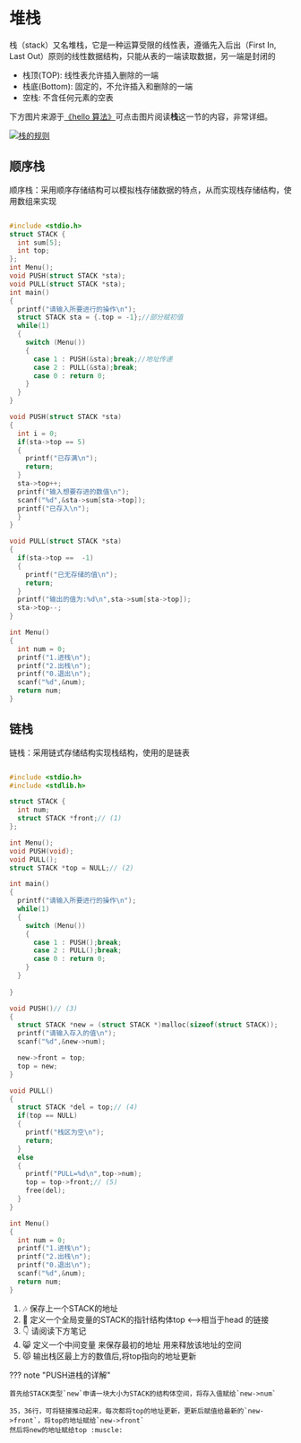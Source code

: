 # 堆栈

栈（stack）又名堆栈，它是一种运算受限的线性表，遵循先入后出（First In, Last Out）原则的线性数据结构，只能从表的一端读取数据，另一端是封闭的

* 栈顶(TOP): 线性表允许插入删除的一端
* 栈底(Bottom): 固定的，不允许插入和删除的一端
* 空栈: 不含任何元素的空表 

下方图片来源于[《hello 算法》](https://www.hello-algo.com/)可点击图片阅读**栈**这一节的内容，非常详细。

[![栈的规则](https://jsd.onmicrosoft.cn/gh/Sakura-Ji/MapDepot/Mkdocs/hello.algo.png)](https://www.hello-algo.com/chapter_stack_and_queue/stack/)

## 顺序栈

顺序栈：采用顺序存储结构可以模拟栈存储数据的特点，从而实现栈存储结构，使用数组来实现

```c title="使用数组实现栈效果"

#include <stdio.h>
struct STACK {
  int sum[5];
  int top;
};
int Menu();
void PUSH(struct STACK *sta);
void PULL(struct STACK *sta);
int main()
{
  printf("请输入所要进行的操作\n");
  struct STACK sta = {.top = -1};//部分赋初值
  while(1)
  {
    switch (Menu())
    {
      case 1 : PUSH(&sta);break;//地址传递
      case 2 : PULL(&sta);break;
      case 0 : return 0;
    }
  }
}

void PUSH(struct STACK *sta)
{
  int i = 0;
  if(sta->top == 5)
  {
    printf("已存满\n");
    return;
  }
  sta->top++;
  printf("输入想要存进的数值\n");
  scanf("%d",&sta->sum[sta->top]);
  printf("已存入\n");
  }
}

void PULL(struct STACK *sta)
{
  if(sta->top ==  -1)
  {
    printf("已无存储的值\n");
    return;
  }
  printf("输出的值为:%d\n",sta->sum[sta->top]);
  sta->top--;  
}

int Menu()
{
  int num = 0;
  printf("1.进栈\n");
  printf("2.出栈\n");
  printf("0.退出\n");
  scanf("%d",&num);
  return num;
}

```

## 链栈

链栈：采用链式存储结构实现栈结构，使用的是链表

```c title="使用链表实现栈效果"

#include <stdio.h>
#include <stdlib.h>

struct STACK {
  int num;
  struct STACK *front;// (1) 
};

int Menu();
void PUSH(void);
void PULL();
struct STACK *top = NULL;// (2) 

int main()
{
  printf("请输入所要进行的操作\n");
  while(1)
  {
    switch (Menu())
    {
      case 1 : PUSH();break;
      case 2 : PULL();break;
      case 0 : return 0;
    }
  }
  
}

void PUSH()// (3)
{
  struct STACK *new = (struct STACK *)malloc(sizeof(struct STACK));
  printf("请输入存入的值\n");
  scanf("%d",&new->num);

  new->front = top;
  top = new;
}

void PULL()
{
  struct STACK *del = top;// (4) 
  if(top == NULL)
  {
    printf("栈区为空\n");
    return;
  }
  else
  {
    printf("PULL=%d\n",top->num);
    top = top->front;// (5)
    free(del);
  }
}

int Menu()
{
  int num = 0;
  printf("1.进栈\n");
  printf("2.出栈\n");
  printf("0.退出\n");
  scanf("%d",&num);
  return num;
}

```

1. :notes: 保存上一个STACK的地址
2. :dizzy: 定义一个全局变量的STACK的指针结构体top <-->相当于head 的链接
3. :point_down: 请阅读下方笔记
4. :smile_cat: 定义一个中间变量 来保存最初的地址 用来释放该地址的空间 
5. :pouting_cat: 输出栈区最上方的数值后,将top指向的地址更新

??? note "PUSH进栈的详解"

    首先给STACK类型`new`申请一块大小为STACK的结构体空间，将存入值赋给`new->num`
    
    35，36行，可将链接推动起来，每次都将top的地址更新，更新后赋值给最新的`new->front`，将top的地址赋给`new->front`
    然后将new的地址赋给top :muscle:
    
